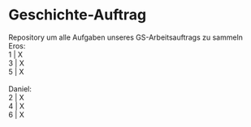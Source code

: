 # Geschichte-Auftrag

Repository um alle Aufgaben unseres GS-Arbeitsauftrags zu sammeln
<br>
Eros:
<br>
1  |  X
<br>
3  |  X
<br>
5  |  X
<br>
<br>
Daniel:
<br>
2  |  X
<br>
4  |  X
<br>
6  |  X
